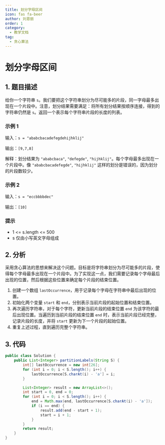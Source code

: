 ```yaml
---
title: 划分字母区间
icon: fas fa-beer
author: 刘恩丽
order: 1
category:
  - 教学文档
tag:
  - 贪心算法
---
```


# 划分字母区间

## 1. 题目描述

给你一个字符串 `s`。我们要把这个字符串划分为尽可能多的片段，同一字母最多出现在一个片段中。注意，划分结果需要满足：将所有划分结果按顺序连接，得到的字符串仍然是 `s`。返回一个表示每个字符串片段的长度的列表。

### 示例 1

输入：`s = "ababcbacadefegdehijhklij"`

输出：`[9,7,8]`

解释：划分结果为 `"ababcbaca"`, `"defegde"`, `"hijhklij"`。每个字母最多出现在一个片段中。像 `"ababcbacadefegde"`, `"hijhklij"` 这样的划分是错误的，因为划分的片段数较少。

### 示例 2

输入：`s = "eccbbbbdec"`

输出：`[10]`

### 提示

- 1 <= s.length <= 500
- s 仅由小写英文字母组成

## 2. 分析

采用贪心算法的思想来解决这个问题。目标是将字符串划分为尽可能多的片段，使得每个字母最多出现在一个片段中。为了实现这一点，我们需要记录每个字母最后出现的位置，然后根据这些位置来确定每个片段的结束位置。

1. 创建一个数组 `lastOccurrence`，用于记录每个字母在字符串中最后出现的位置。
2. 初始化两个变量 `start` 和 `end`，分别表示当前片段的起始位置和结束位置。
3. 再次遍历字符串，对于每个字符，更新当前片段的结束位置 `end` 为该字符的最后出现位置。当遍历到当前片段的结束位置 `end` 时，表示当前片段已经完整，记录片段的长度，并将 `start` 更新为下一个片段的起始位置。
4. 重复上述过程，直到遍历完整个字符串。

## 3. 代码

```java
public class Solution {
    public List<Integer> partitionLabels(String S) {
        int[] lastOccurrence = new int[26];
        for (int i = 0; i < S.length(); i++) {
            lastOccurrence[S.charAt(i) - 'a'] = i;
        }

        List<Integer> result = new ArrayList<>();
        int start = 0, end = 0;
        for (int i = 0; i < S.length(); i++) {
            end = Math.max(end, lastOccurrence[S.charAt(i) - 'a']);
            if (i == end) {
                result.add(end - start + 1);
                start = i + 1;
            }
        }
        return result;
    }
}